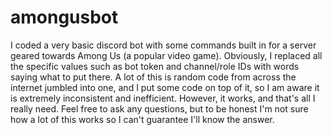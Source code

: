 # amongusbot
I coded a very basic discord bot with some commands built in for a server geared towards Among Us (a popular video game).
Obviously, I replaced all the specific values such as bot token and channel/role IDs with words saying what to put there.
A lot of this is random code from across the internet jumbled into one, and I put some code on top of it, so I am aware it is extremely inconsistent and inefficient.
However, it works, and that's all I really need. Feel free to ask any questions, but to be honest I'm not sure how a lot of this works so I can't guarantee I'll know the answer.
